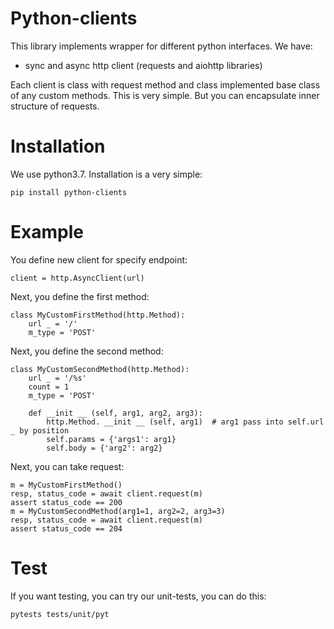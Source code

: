 # Python-clients

This library implements wrapper for different python interfaces. We have:

* sync and async http client (requests and aiohttp libraries)

Each client is class with request method and class implemented base class of any custom methods. This is very simple. 
But you can encapsulate inner structure of requests.

# Installation

We use python3.7. Installation is a very simple:

    pip install python-clients
    
# Example

You define new client for specify endpoint: 

    client = http.AsyncClient(url)

Next, you define the first method:

    class MyCustomFirstMethod(http.Method):
        url _ = '/'
        m_type = 'POST'

Next, you define the second method:

    class MyCustomSecondMethod(http.Method):
        url _ = '/%s'
        count = 1
        m_type = 'POST'
        
        def __init __ (self, arg1, arg2, arg3):
            http.Method. __init __ (self, arg1)  # arg1 pass into self.url _ by position
            self.params = {'args1': arg1}
            self.body = {'arg2': arg2}
            

Next, you can take request:

    m = MyCustomFirstMethod()
    resp, status_code = await client.request(m)
    assert status_code == 200
    m = MyCustomSecondMethod(arg1=1, arg2=2, arg3=3)
    resp, status_code = await client.request(m)
    assert status_code == 204

# Test

If you want testing, you can try our unit-tests, you can do this:

    pytests tests/unit/pyt
